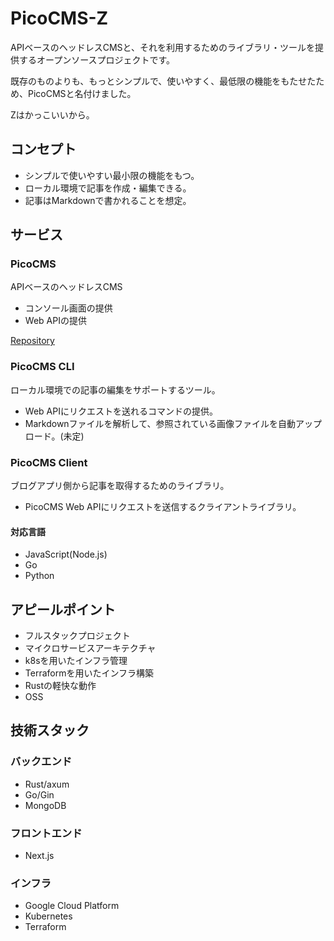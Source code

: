 # PicoCMS-Z

APIベースのヘッドレスCMSと、それを利用するためのライブラリ・ツールを提供するオープンソースプロジェクトです。  

既存のものよりも、もっとシンプルで、使いやすく、最低限の機能をもたせたため、PicoCMSと名付けました。  

Zはかっこいいから。

## コンセプト

- シンプルで使いやすい最小限の機能をもつ。
- ローカル環境で記事を作成・編集できる。
- 記事はMarkdownで書かれることを想定。

## サービス

### PicoCMS

APIベースのヘッドレスCMS

- コンソール画面の提供
- Web APIの提供

[Repository](https://github.com/PicoCMS-Z/PicoCMS)

### PicoCMS CLI

ローカル環境での記事の編集をサポートするツール。  

- Web APIにリクエストを送れるコマンドの提供。
- Markdownファイルを解析して、参照されている画像ファイルを自動アップロード。(未定)

### PicoCMS Client

ブログアプリ側から記事を取得するためのライブラリ。  

- PicoCMS Web APIにリクエストを送信するクライアントライブラリ。

#### 対応言語

- JavaScript(Node.js)
- Go
- Python

## アピールポイント

- フルスタックプロジェクト
- マイクロサービスアーキテクチャ
- k8sを用いたインフラ管理
- Terraformを用いたインフラ構築
- Rustの軽快な動作
- OSS

## 技術スタック

### バックエンド

- Rust/axum
- Go/Gin
- MongoDB

### フロントエンド

- Next.js

### インフラ

- Google Cloud Platform 
- Kubernetes
- Terraform